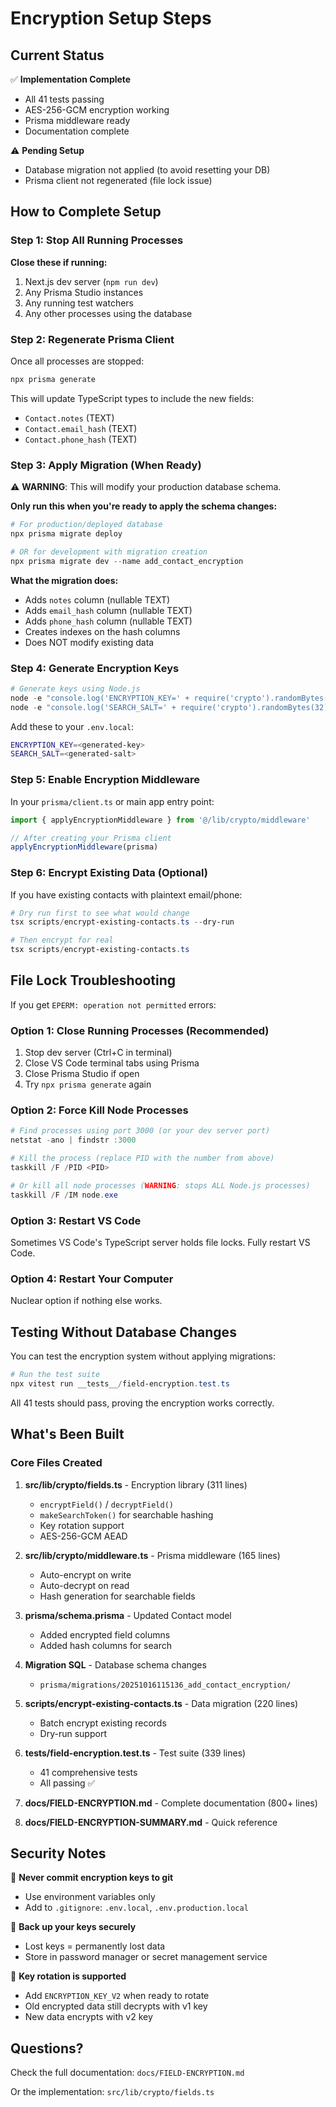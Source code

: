 # Encryption Setup Steps

## Current Status

✅ **Implementation Complete**
- All 41 tests passing
- AES-256-GCM encryption working
- Prisma middleware ready
- Documentation complete

⚠️ **Pending Setup**
- Database migration not applied (to avoid resetting your DB)
- Prisma client not regenerated (file lock issue)

## How to Complete Setup

### Step 1: Stop All Running Processes

**Close these if running:**
1. Next.js dev server (`npm run dev`)
2. Any Prisma Studio instances
3. Any running test watchers
4. Any other processes using the database

### Step 2: Regenerate Prisma Client

Once all processes are stopped:

```powershell
npx prisma generate
```

This will update TypeScript types to include the new fields:
- `Contact.notes` (TEXT)
- `Contact.email_hash` (TEXT)
- `Contact.phone_hash` (TEXT)

### Step 3: Apply Migration (When Ready)

⚠️ **WARNING**: This will modify your production database schema.

**Only run this when you're ready to apply the schema changes:**

```powershell
# For production/deployed database
npx prisma migrate deploy

# OR for development with migration creation
npx prisma migrate dev --name add_contact_encryption
```

**What the migration does:**
- Adds `notes` column (nullable TEXT)
- Adds `email_hash` column (nullable TEXT)
- Adds `phone_hash` column (nullable TEXT)
- Creates indexes on the hash columns
- Does NOT modify existing data

### Step 4: Generate Encryption Keys

```powershell
# Generate keys using Node.js
node -e "console.log('ENCRYPTION_KEY=' + require('crypto').randomBytes(32).toString('hex'))"
node -e "console.log('SEARCH_SALT=' + require('crypto').randomBytes(32).toString('hex'))"
```

Add these to your `.env.local`:

```bash
ENCRYPTION_KEY=<generated-key>
SEARCH_SALT=<generated-salt>
```

### Step 5: Enable Encryption Middleware

In your `prisma/client.ts` or main app entry point:

```typescript
import { applyEncryptionMiddleware } from '@/lib/crypto/middleware'

// After creating your Prisma client
applyEncryptionMiddleware(prisma)
```

### Step 6: Encrypt Existing Data (Optional)

If you have existing contacts with plaintext email/phone:

```powershell
# Dry run first to see what would change
tsx scripts/encrypt-existing-contacts.ts --dry-run

# Then encrypt for real
tsx scripts/encrypt-existing-contacts.ts
```

## File Lock Troubleshooting

If you get `EPERM: operation not permitted` errors:

### Option 1: Close Running Processes (Recommended)
1. Stop dev server (Ctrl+C in terminal)
2. Close VS Code terminal tabs using Prisma
3. Close Prisma Studio if open
4. Try `npx prisma generate` again

### Option 2: Force Kill Node Processes
```powershell
# Find processes using port 3000 (or your dev server port)
netstat -ano | findstr :3000

# Kill the process (replace PID with the number from above)
taskkill /F /PID <PID>

# Or kill all node processes (WARNING: stops ALL Node.js processes)
taskkill /F /IM node.exe
```

### Option 3: Restart VS Code
Sometimes VS Code's TypeScript server holds file locks. Fully restart VS Code.

### Option 4: Restart Your Computer
Nuclear option if nothing else works.

## Testing Without Database Changes

You can test the encryption system without applying migrations:

```powershell
# Run the test suite
npx vitest run __tests__/field-encryption.test.ts
```

All 41 tests should pass, proving the encryption works correctly.

## What's Been Built

### Core Files Created
1. **src/lib/crypto/fields.ts** - Encryption library (311 lines)
   - `encryptField()` / `decryptField()`
   - `makeSearchToken()` for searchable hashing
   - Key rotation support
   - AES-256-GCM AEAD

2. **src/lib/crypto/middleware.ts** - Prisma middleware (165 lines)
   - Auto-encrypt on write
   - Auto-decrypt on read
   - Hash generation for searchable fields

3. **prisma/schema.prisma** - Updated Contact model
   - Added encrypted field columns
   - Added hash columns for search

4. **Migration SQL** - Database schema changes
   - `prisma/migrations/20251016115136_add_contact_encryption/`

5. **scripts/encrypt-existing-contacts.ts** - Data migration (220 lines)
   - Batch encrypt existing records
   - Dry-run support

6. **__tests__/field-encryption.test.ts** - Test suite (339 lines)
   - 41 comprehensive tests
   - All passing ✅

7. **docs/FIELD-ENCRYPTION.md** - Complete documentation (800+ lines)
8. **docs/FIELD-ENCRYPTION-SUMMARY.md** - Quick reference

## Security Notes

🔐 **Never commit encryption keys to git**
- Use environment variables only
- Add to `.gitignore`: `.env.local`, `.env.production.local`

💾 **Back up your keys securely**
- Lost keys = permanently lost data
- Store in password manager or secret management service

🔄 **Key rotation is supported**
- Add `ENCRYPTION_KEY_V2` when ready to rotate
- Old encrypted data still decrypts with v1 key
- New data encrypts with v2 key

## Questions?

Check the full documentation: `docs/FIELD-ENCRYPTION.md`

Or the implementation: `src/lib/crypto/fields.ts`
